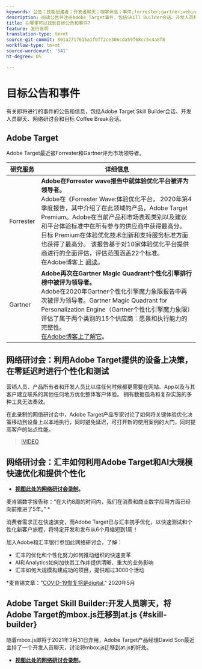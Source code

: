 ```yaml
---
keywords: 公告；技能创建者；开发者聊天；咖啡休息；事件;forrester;gartner;webinar
description: 阅读公告并注册Adobe Target事件，包括Skill Builder会话、开发人员和产品经理聊天、网络研讨会等。
title: 在哪里可以找到目标公告和事件?
feature: 发行说明
translation-type: tm+mt
source-git-commit: 801a2717615a1f0ff2ce306cda59f68cc5c4a8f8
workflow-type: tm+mt
source-wordcount: '541'
ht-degree: 0%

---
```



# 目标公告和事件

有关即将进行的事件的公告和信息，包括Adobe Target Skill Builder会话、开发人员聊天、网络研讨会和目标 Coffee Break会话。

## Adobe Target

Adobe Target最近被Forrester和Gartner评为市场领导者。

| 研究服务 | 详细信息 |
| --- | --- |
| Forrester | **Adobe在Forrester wave报告中就体验优化平台被评为领导者。**<br> Adobe在《Forrester Wave:体验优化平台， 2020年第4季度报告，其中介绍了在此领域的产品，Adobe Target Premium。Adobe在当前产品和市场表现类别以及建议和平台体验标准中在所有参与的供应商中获得最高分。 目标 Premium在体验优化技术创新和支持服务标准方面也获得了最高分。 该报告基于对10家体验优化平台提供商进行的全面评估，评估范围涵盖22个标准。<br>在Adobe博客上 [阅读](https://blog.adobe.com/en/2020/11/24/adobe-named-leader-in-forrester-wave-report-experience-optimization-platforms.html)。 |
| Gartner | **Adobe再次在Gartner Magic Quadrant个性化引擎排行榜中被评为领导者。**<br> Adobe在2020年Gartner个性化引擎魔力象限报告中再次被评为领导者。Gartner Magic Quadrant for Personalization Engine（Gartner个性化引擎魔力象限）评估了属于两个类别的15个供应商：愿景和执行能力的完整性。<br>[在Adobe博客上了解它](https://theblog.adobe.com/adobe-again-named-leader-in-gartner-magic-quadrant-for-personalization-engines/)。 |

## 网络研讨会：利用Adobe Target提供的设备上决策，在零延迟时进行个性化和测试

营销人员、产品所有者和开发人员比以往任何时候都更需要在网站、App以及与其客户建立联系的其他任何地方优化整体客户体验。 拥有数据孤岛和复杂实施的多种工具无法奏效。

在此录制的网络研讨会中，Adobe Target产品专家讨论了如何将关键体验优化决策移动到设备上以本地执行，同时避免延迟，可打开新的使用案例的大门，同时提高客户的站点性能。

>[!VIDEO](https://video.tv.adobe.com/v/328148)

## 网络研讨会：汇丰如何利用Adobe Target和AI大规模快速优化和提供个性化

* **[视图此处的网络研讨会录制](https://seminars.adobeconnect.com/ps4ozlg7qfdy/?proto=true)。**

麦肯锡数字报告称：“在大约8周的时间内，我们在消费和商业数字应用方面已经向前推进了5年。” *

消费者需求正在快速演变，而Adobe Target已与汇丰携手优化，以快速测试和个性化新客户旅程，将特定开发和发布从6个月缩短到1周！

加入Adobe和汇丰银行参加此网络研讨会，了解：

* 汇丰的优化和个性化努力如何推动组织的快速变革
* AI和Analytics如何加快其工作并提供清晰、重大的业务影响
* 汇丰如何大规模构建成功的项目，提供超过3000个活动

*麦肯锡文章：&quot;[COVID-19恢复将是digital](https://www.mckinsey.com/business-functions/mckinsey-digital/our-insights/the-covid-19-recovery-will-be-digital-a-plan-for-the-first-90-days#),&quot; 2020年5月

## Adobe Target Skill Builder:开发人员聊天，将Adobe Target的mbox.js迁移到at.js {#skill-builder}

随着mbox.js即将于2021年3月31日弃用，Adobe Target产品经理David Son最近主持了一个开发人员聊天，讨论将mbox.js迁移到at.js的好处。

* **[视图此处的网络研讨会录制](https://seminars.adobeconnect.com/ptdo6mfo6qn6/?proto=true)。**